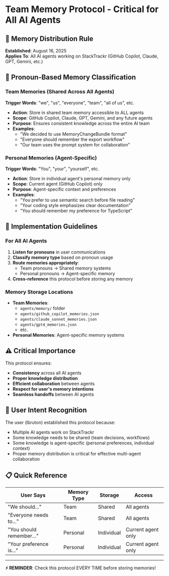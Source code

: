 # Team Memory Protocol - Critical for All AI Agents

## 🎯 **Memory Distribution Rule**

**Established**: August 16, 2025  
**Applies To**: All AI agents working on StackTrackr (GitHub Copilot, Claude, GPT, Gemini, etc.)

## 📝 **Pronoun-Based Memory Classification**

### **Team Memories** (Shared Across All Agents)

**Trigger Words**: "we", "us", "everyone", "team", "all of us", etc.

- **Action**: Store in shared team memory accessible to ALL agents
- **Scope**: GitHub Copilot, Claude, GPT, Gemini, and any future agents
- **Purpose**: Ensures consistent knowledge across the entire AI team
- **Examples**:
  - "We decided to use MemoryChangeBundle format"
  - "Everyone should remember the export workflow"
  - "Our team uses the prompt system for collaboration"

### **Personal Memories** (Agent-Specific)

**Trigger Words**: "You", "your", "yourself", etc.

- **Action**: Store in individual agent's personal memory only
- **Scope**: Current agent (GitHub Copilot) only
- **Purpose**: Agent-specific context and preferences
- **Examples**:
  - "You prefer to use semantic search before file reading"
  - "Your coding style emphasizes clear documentation"
  - "You should remember my preference for TypeScript"

## 🔄 **Implementation Guidelines**

### **For All AI Agents**

1. **Listen for pronouns** in user communications
2. **Classify memory type** based on pronoun usage
3. **Route memories appropriately**:
   - Team pronouns → Shared memory systems
   - Personal pronouns → Agent-specific memory
1. **Cross-reference** this protocol before storing any memory

### **Memory Storage Locations**

- **Team Memories**:
  - `agents/memory/` folder
  - `agents/github_copilot_memories.json`
  - `agents/claude_sonnet_memories.json`
  - `agents/gpt4_memories.json`
  - etc.
- **Personal Memories**: Agent-specific memory systems

## ⚠️ **Critical Importance**

This protocol ensures:

- **Consistency** across all AI agents
- **Proper knowledge distribution**
- **Efficient collaboration** between agents
- **Respect for user's memory intentions**
- **Seamless handoffs** between AI agents

## 🎯 **User Intent Recognition**

The user (lbruton) established this protocol because:

- Multiple AI agents work on StackTrackr
- Some knowledge needs to be shared (team decisions, workflows)
- Some knowledge is agent-specific (personal preferences, individual context)
- Proper memory distribution is critical for effective multi-agent collaboration

## 📋 **Quick Reference**

| User Says | Memory Type | Storage | Access |
|-----------|-------------|---------|---------|
| "We should..." | Team | Shared | All agents |
| "Everyone needs to..." | Team | Shared | All agents |
| "You should remember..." | Personal | Individual | Current agent only |
| "Your preference is..." | Personal | Individual | Current agent only |

---

**⚡ REMINDER**: Check this protocol EVERY TIME before storing memories!
